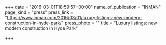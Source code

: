 +++
date = "2016-03-01T18:59:57+00:00"
name_of_publication = "INMAN"
page_kind = "press"
press_link = "https://www.inman.com/2016/03/01/luxury-listings-new-modern-construction-in-hyde-park/"
press_photo = ""
title = "Luxury listings: new modern construction in Hyde Park"

+++